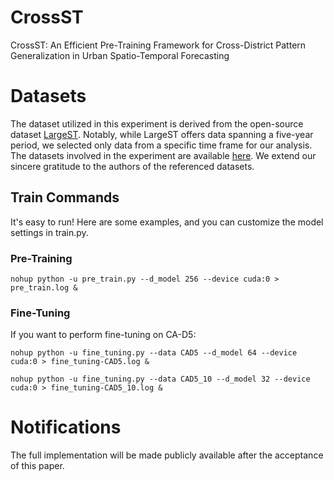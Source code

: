 # CrossST
CrossST: An Efficient Pre-Training Framework for Cross-District Pattern Generalization in Urban Spatio-Temporal Forecasting

# Datasets
The dataset utilized in this experiment is derived from the open-source dataset [LargeST](https://github.com/liuxu77/LargeST). Notably, while LargeST offers data spanning a five-year period, we selected only data from a specific time frame for our analysis. The datasets involved in the experiment are available [here](https://drive.google.com/drive/folders/1JLZOzN_QwNZO1xAlhy0O0HgfFgrd7zs4?usp=sharing). We extend our sincere gratitude to the authors of the referenced datasets.

## Train Commands
It's easy to run! Here are some examples, and you can customize the model settings in train.py.
### Pre-Training
```
nohup python -u pre_train.py --d_model 256 --device cuda:0 > pre_train.log &
```
### Fine-Tuning
If you want to perform fine-tuning on CA-D5:
```
nohup python -u fine_tuning.py --data CAD5 --d_model 64 --device cuda:0 > fine_tuning-CAD5.log &
```
```
nohup python -u fine_tuning.py --data CAD5_10 --d_model 32 --device cuda:0 > fine_tuning-CAD5_10.log &
```
# Notifications
The full implementation will be made publicly available after the acceptance of this paper.
